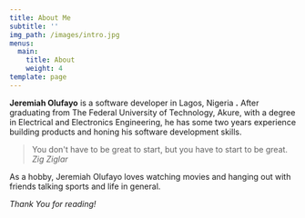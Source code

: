 ```yaml
---
title: About Me
subtitle: ''
img_path: /images/intro.jpg
menus:
  main:
    title: About
    weight: 4
template: page
---
```

**Jeremiah Olufayo** is a software developer in Lagos, Nigeria **.** After graduating from The Federal University of Technology, Akure, with a degree in Electrical and Electronics Engineering, he has some two years experience building products and honing his software development skills.

> You don't have to be great to start, but you have to start to be great. <cite>Zig Ziglar</cite>

As a hobby, Jeremiah Olufayo loves watching movies and hanging out with friends talking sports and life in general.

_Thank You for reading!_
